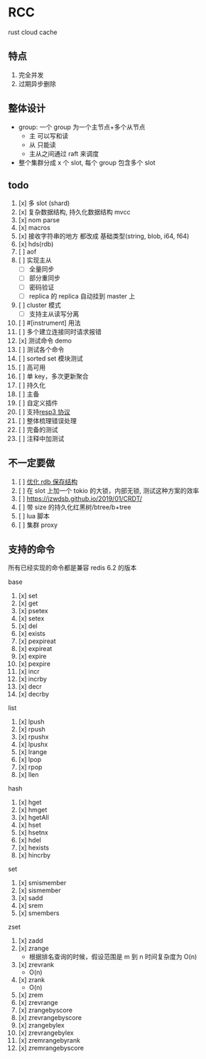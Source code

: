 # RCC

rust cloud cache

## 特点

1. 完全并发
1. 过期异步删除

## 整体设计

- group: 一个 group 为一个主节点+多个从节点
  - 主 可以写和读
  - 从 只能读
  - 主从之间通过 raft 来调度
- 整个集群分成 x 个 slot, 每个 group 包含多个 slot

## todo

1. [x] 多 slot (shard)
1. [x] 复杂数据结构, 持久化数据结构 mvcc
1. [x] nom parse
1. [x] macros
1. [x] 接收字符串的地方 都改成 基础类型(string, blob, i64, f64)
1. [x] hds(rdb)
1. [ ] aof
1. [ ] 实现主从
   - [ ] 全量同步
   - [ ] 部分重同步
   - [ ] 密码验证
   - [ ] replica 的 replica 自动挂到 master 上
1. [ ] cluster 模式
   - [ ] 支持主从读写分离
1. [ ] #[instrument] 用法
1. [ ] 多个建立连接同时请求报错
1. [x] 测试命令 demo
1. [ ] 测试各个命令
1. [ ] sorted set 模块测试
1. [ ] 高可用
1. [ ] 单 key，多次更新聚合
1. [ ] 持久化
1. [ ] 主备
1. [ ] 自定义插件
1. [ ] 支持[resp3 协议](https://www.zeekling.cn/articles/2021/01/10/1610263628832.html)
1. [ ] 整体梳理错误处理
1. [ ] 完备的测试
1. [ ] 注释中加测试

## 不一定要做

1. [ ] [优化 rdb 保存结构](https://github.com/dalei2019/redis-study/blob/main/docs/redis-rdb-format.md)
1. [ ] 在 slot 上加一个 tokio 的大锁，内部无锁, 测试这种方案的效率
1. [ ] <https://jzwdsb.github.io/2019/01/CRDT/>
1. [ ] 带 size 的持久化红黑树/btree/b+tree
1. [ ] lua 脚本
1. [ ] 集群 proxy

## 支持的命令

所有已经实现的命令都是兼容 redis 6.2 的版本

base

1. [x] set
1. [x] get
1. [x] psetex
1. [x] setex
1. [x] del
1. [x] exists
1. [x] pexpireat
1. [x] expireat
1. [x] expire
1. [x] pexpire
1. [x] incr
1. [x] incrby
1. [x] decr
1. [x] decrby

list

1. [x] lpush
1. [x] rpush
1. [x] rpushx
1. [x] lpushx
1. [x] lrange
1. [x] lpop
1. [x] rpop
1. [x] llen

hash

1. [x] hget
1. [x] hmget
1. [x] hgetAll
1. [x] hset
1. [x] hsetnx
1. [x] hdel
1. [x] hexists
1. [x] hincrby

set

1. [x] smismember
1. [x] sismember
1. [x] sadd
1. [x] srem
1. [x] smembers

zset

1. [x] zadd
1. [x] zrange
   - 根据排名查询的时候，假设范围是 m 到 n 时间复杂度为 O(n)
1. [x] zrevrank
   - O(n)
1. [x] zrank
   - O(n)
1. [x] zrem
1. [x] zrevrange
1. [x] zrangebyscore
1. [x] zrevrangebyscore
1. [x] zrangebylex
1. [x] zrevrangebylex
1. [x] zremrangebyrank
1. [x] zremrangebyscore
